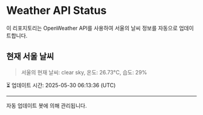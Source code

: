 
# Weather API Status

이 리포지토리는 OpenWeather API를 사용하여 서울의 날씨 정보를 자동으로 업데이트합니다.

## 현재 서울 날씨
> 서울의 현재 날씨: clear sky, 온도: 26.73°C, 습도: 29%

⏳ 업데이트 시간: 2025-05-30 06:13:36 (UTC)

---
자동 업데이트 봇에 의해 관리됩니다.
